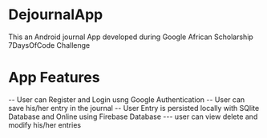 # DejournalApp
This an Android journal App developed during Google African Scholarship  7DaysOfCode Challenge
# App Features
-- User can Register and Login usng Google Authentication 
-- User can save his/her entry in the journal
-- User Entry is persisted locally with SQlite Database and Online using Firebase Database
--- user can view delete and modify his/her entries 
